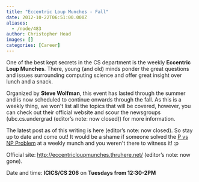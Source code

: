 ```yaml
---
title: "Eccentric Loup Munches - Fall"
date: 2012-10-22T06:51:00.000Z
aliases:
  - /node/483
author: Christopher Head
images: []
categories: [Career]
---
```


One of the best kept secrets in the CS department is the weekly **Eccentric Loup Munches**. There, young (and old) minds ponder the great questions and issues surrounding computing science and offer great insight over lunch and a snack.

Organized by **Steve Wolfman**, this event has lasted through the summer and is now scheduled to continue onwards through the fall. As this is a weekly thing, we won't list all the topics that will be covered, however, you can check out their official website and scour the newsgroups (ubc.cs.undergrad (editor’s note: now closed)) for more information.

The latest post as of this writing is here (editor’s note: now closed). So stay up to date and come out! It would be a shame if someone solved the [P vs NP Problem](https://www.claymath.org/millennium/P_vs_NP/) at a weekly munch and you weren't there to witness it! :p

Official site: http://eccentricloupmunches.thruhere.net/ (editor’s note: now gone).

Date and time: **ICICS/CS 206** on **Tuesdays from 12:30-2PM**
